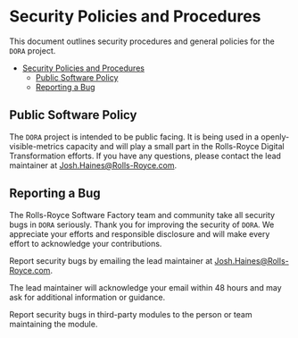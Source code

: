 # Security Policies and Procedures

This document outlines security procedures and general policies for the `DORA`
project.

- [Security Policies and Procedures](#security-policies-and-procedures)
  - [Public Software Policy](#public-software-policy)
  - [Reporting a Bug](#reporting-a-bug)

## Public Software Policy

The `DORA` project is intended to be public facing. It is being used in a openly-visible-metrics capacity and will play a small part in the Rolls-Royce Digital Transformation efforts. If you have any questions, please contact the lead maintainer at [Josh.Haines@Rolls-Royce.com](mailto:Josh.Haines@Rolls-Royce.com).

## Reporting a Bug

The Rolls-Royce Software Factory team and community take all security bugs in `DORA` seriously.
Thank you for improving the security of `DORA`. We appreciate your efforts and
responsible disclosure and will make every effort to acknowledge your
contributions.

Report security bugs by emailing the lead maintainer at [Josh.Haines@Rolls-Royce.com](mailto:Josh.Haines@Rolls-Royce.com).

The lead maintainer will acknowledge your email within 48 hours and may ask for additional information or guidance.

Report security bugs in third-party modules to the person or team maintaining
the module.
